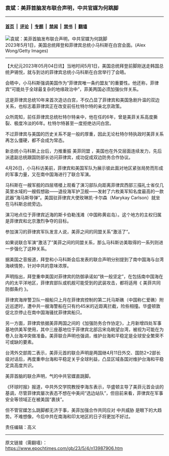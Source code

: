 ### 袁斌：美菲首脑发布联合声明，中共官媒为何跳脚

---

#### [首页](../../../..?n13987906) &nbsp;|&nbsp; [评论](../../../../../epoch-comment?n13987906) &nbsp;|&nbsp; [专题](../../../../../epoch-special?n13987906) &nbsp;|&nbsp; [禁闻](../../../../../epoch-news?n13987906) &nbsp;|&nbsp; [禁书](../../../../../books?n13987906) &nbsp;|&nbsp; [翻墙](https://github.com/gfw-breaker/nogfw/blob/master/README.md?n13987906)


<div><img alt="袁斌：美菲首脑发布联合声明，中共官媒为何跳脚" class="attachment-djy_600_400 size-djy_600_400 wp-post-image" src="https://i.epochtimes.com/assets/uploads/2023/05/id13986051-GettyImages-1486886565-600x400.jpg"/>
<div class="caption">
 2023年5月1日，美国总统拜登和菲律宾总统小马科斯在白宫会面。(Alex Wong/Getty Images)
</div></div><hr/><div class="post_content" id="artbody" itemprop="articleBody">
 <!-- article content begin -->
 <p>
  【大纪元2023年05月04日讯】当地时间5月1日，美国总统拜登前脚刚送走韩国总统尹锡悦，就与到访的菲律宾总统小马科斯在白宫举行了会晤。
 </p>
 <p>
  会晤中，小马科斯强调美国作为“菲律宾唯一条约盟友”的重要性。他还称，菲律宾“可能处于全球最复杂的地缘政治中”，菲美两国必须加强伙伴关系。
 </p>
 <p>
  这是菲律宾总统10年来首次造访白宫，不仅凸显了菲律宾和美国急剧升温的双边关系，也标志着菲律宾正在改变前任杜特尔特的亲北京政策。
 </p>
 <p>
  众所周知，前任菲律宾总统杜特尔特亲中，他在任的6年，曾是美菲关系高度撕裂、极度冷淡的6年。杜特尔特甚至一度拒绝访问白宫。
 </p>
 <p>
  不过菲律宾与美国的历史关系不是一般的厚重，因此无论杜特尔特执政时美菲关系再怎么僵硬，都不会成为常态。
 </p>
 <p>
  新总统小马科斯上台后，力推重振
  <ok href="https://www.epochtimes.com/gb/tag/%E7%BE%8E%E8%8F%B2%E5%90%8C%E7%9B%9F.html">
   美菲同盟
  </ok>
  ，美国也在外交层面连续发力，先后派遣副总统跟国防部长访问菲律宾，成功促成双边防务合作协议。
 </p>
 <p>
  4月26日，小马科访美前，菲律宾和美国军队为展示彼此面对地区紧张局势而形成的军事力量，又在南中国海进行了联合军演。
 </p>
 <p>
  马科斯在一艘军舰的四层塔楼上观看了演习部队向距离菲律宾西部三描礼士省仅几英里水域的一艘假想敌——退役海军护卫舰——发射了六枚美军知名度最高的一款武器“海马斯导弹”。美国驻菲律宾大使玫琳凯·卡尔森（Marykay Carlson）就坐在马科斯总统旁边。
 </p>
 <p>
  演习地点位于菲律宾近海的斯卡伯勒浅滩（中国称黄岩岛）。这个地方的主权归属是菲律宾和北京激烈争夺的目标。
 </p>
 <p>
  参加演习的菲律宾军队发言人说，美菲之间的同盟关系“激活了”。
 </p>
 <p>
  如果说联合军演“激活了”美菲之间的同盟关系，那么马科斯访美取得的一系列则进一步强化了这种关系。
 </p>
 <p>
  据美国之音报道，拜登和小马科斯会后发表的联合声明分别提到了南中国海与台湾海峡情势，针对中共的意味浓厚。
 </p>
 <p>
  声明指出，拜登重申美国对菲律宾的防御承诺如“铁一般坚定”，在包括南中国海在内的太平洋地区，菲律宾部队或机舰可能受到的武装攻击，都将适用《
  <ok href="https://www.epochtimes.com/gb/tag/%E7%BE%8E%E8%8F%B2%E5%85%B1%E5%90%8C%E9%98%B2%E5%BE%A1%E6%9D%A1%E7%BA%A6.html">
   美菲共同防御条约
  </ok>
  》。
 </p>
 <p>
  菲律宾海岸警卫队一艘船只上月在菲律宾控制的第二托马斯礁（中国称仁爱礁）附近巡逻时，遭中共一艘海警船在只有约45米的近距离拦截，险些相撞。华盛顿敦促北京停止在南中国海骚扰菲律宾船只。
 </p>
 <p>
  另一方面，菲律宾依据美菲两国之间的《加强防务合作协定》，上月新增四处军事基地供美军使用，其中三座基地位于菲律宾北部吕宋岛眺望台湾，被视为可能在为卷入台海冲突做准备。美菲联合声明也强调，维护台海和平稳定是全球安全繁荣不可或缺的要素。
 </p>
 <p>
  台湾外交部周二表示，美菲元首的联合声明是两国继4月11日外交、国防2+2部长级对话后，再度重申台海和平稳定关乎全球利益，凸显区域各国对维护台海和平稳定具高度共识。
 </p>
 <p>
  美菲首脑的联合声明，气的中共官媒直跳脚。
 </p>
 <p>
  《环球时报》报道，中共外交学院教授李海东表示，华盛顿主导了美菲元首会谈的基调，尽管菲律宾屡次表态不想在中美间“选边站队”，但目前来看，菲律宾在军事安全等领域正在被美国“裹挟”。
 </p>
 <p>
  但不管官媒怎么跳脚都无济于事，美菲加强合作共同应对
  <ok href="https://www.epochtimes.com/gb/tag/%E4%B8%AD%E5%85%B1%E5%A8%81%E8%83%81.html">
   中共威胁
  </ok>
  是眼下的大趋势。不难想像，今后中共在南海和印太地区的日子将更加不好过。
 </p>
 <p>
  责任编辑：高义
 </p>
 <!-- article content end -->
 <div id="below_article_ad">
 </div>
</div>


---

原文链接（需翻墙）：https://www.epochtimes.com/gb/23/5/4/n13987906.htm